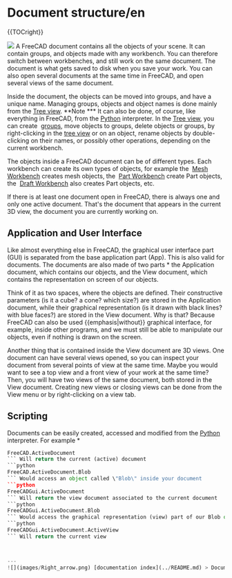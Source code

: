 # Document structure/en
{{TOCright}}

![](images/Screenshot_treeview.jpg ) A FreeCAD document contains all the objects of your scene. It can contain groups, and objects made with any workbench. You can therefore switch between workbenches, and still work on the same document. The document is what gets saved to disk when you save your work. You can also open several documents at the same time in FreeCAD, and open several views of the same document.

Inside the document, the objects can be moved into groups, and have a unique name. Managing groups, objects and object names is done mainly from the [Tree view](Tree_view.md). **Note   *** It can also be done, of course, like everything in FreeCAD, from the [Python](Python.md) interpreter. In the [Tree view](Tree_view.md), you can create <img alt="" src=images/Std_Group.svg  style="width   *16px;"> [groups](Std_Group.md), move objects to groups, delete objects or groups, by right-clicking in the [tree view](tree_view.md) or on an object, rename objects by double-clicking on their names, or possibly other operations, depending on the current workbench.

The objects inside a FreeCAD document can be of different types. Each workbench can create its own types of objects, for example the <img alt="" src=images/Workbench_Mesh.svg  style="width   *16px;"> [Mesh Workbench](Mesh_Workbench.md) creates mesh objects, the <img alt="" src=images/Workbench_Part.svg  style="width   *16px;"> [Part Workbench](Part_Workbench.md) create Part objects, the <img alt="" src=images/Workbench_Draft.svg  style="width   *16px;"> [Draft Workbench](Draft_Workbench.md) also creates Part objects, etc.

If there is at least one document open in FreeCAD, there is always one and only one active document. That\'s the document that appears in the current 3D view, the document you are currently working on.

## Application and User Interface 

Like almost everything else in FreeCAD, the graphical user interface part (GUI) is separated from the base application part (App). This is also valid for documents. The documents are also made of two parts   * the Application document, which contains our objects, and the View document, which contains the representation on screen of our objects.

Think of it as two spaces, where the objects are defined. Their constructive parameters (is it a cube? a cone? which size?) are stored in the Application document, while their graphical representation (is it drawn with black lines? with blue faces?) are stored in the View document. Why is that? Because FreeCAD can also be used {{emphasis|without}} graphical interface, for example, inside other programs, and we must still be able to manipulate our objects, even if nothing is drawn on the screen.

Another thing that is contained inside the View document are 3D views. One document can have several views opened, so you can inspect your document from several points of view at the same time. Maybe you would want to see a top view and a front view of your work at the same time? Then, you will have two views of the same document, both stored in the View document. Creating new views or closing views can be done from the View menu or by right-clicking on a view tab.

## Scripting

Documents can be easily created, accessed and modified from the [Python](Python.md) interpreter. For example   * 
```python
FreeCAD.ActiveDocument
``` Will return the current (active) document 
```python
FreeCAD.ActiveDocument.Blob
``` Would access an object called \"Blob\" inside your document 
```python
FreeCADGui.ActiveDocument
``` Will return the view document associated to the current document 
```python
FreeCADGui.ActiveDocument.Blob
``` Would access the graphical representation (view) part of our Blob object 
```python
FreeCADGui.ActiveDocument.ActiveView
``` Will return the current view



---
![](images/Right_arrow.png) [documentation index](../README.md) > Document structure/en
